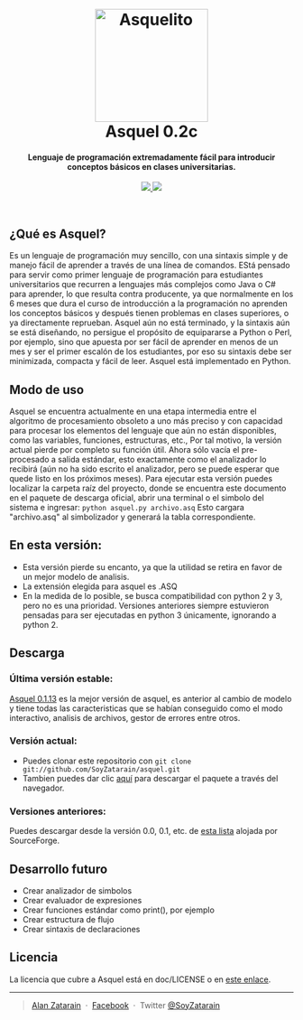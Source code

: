 
<h1 align="center">
  <br>
  <a href="https://asquelito.tumblr.com/"><img src="https://raw.githubusercontent.com/SoyZatarain/asquel/master/icono.png" alt="Asquelito" width="200"></a>
  <br>
  Asquel 0.2c
  <br>
</h1>

<h4 align="center">Lenguaje de programación extremadamente fácil para introducir conceptos básicos en clases universitarias.</h4>

<p align="center">
  <a href="https://asquelito.tumblr.com/">
    <img src="https://img.shields.io/badge/Estado-Estable-green.svg">
  </a>
  <a href="https://asquelito.tumblr.com/"><img src="https://img.shields.io/badge/Versi%C3%B3n-0.2c-green.svg"></a>
</p>
<br>

## ¿Qué es Asquel?
Es un lenguaje de programación muy sencillo, con una sintaxis simple y de manejo fácil de aprender a través de una línea de comandos. EStá pensado para servir como primer lenguaje de programación para estudiantes universitarios que recurren a lenguajes más complejos como Java o C# para aprender, lo que resulta contra producente, ya que normalmente en los 6 meses que dura el curso de introducción a la programación no aprenden los conceptos básicos y después tienen problemas en clases superiores, o ya directamente reprueban.
Asquel aún no está terminado, y la sintaxis aún se está diseñando, no persigue el propósito de equipararse a Python o Perl, por ejemplo, sino que apuesta por ser fácil de aprender en menos de un mes y ser el primer escalón de los estudiantes, por eso su sintaxis debe ser minimizada, compacta y fácil de leer.
Asquel está implementado en Python.

## Modo de uso

Asquel se encuentra actualmente en una etapa intermedia entre el algoritmo de procesamiento obsoleto a uno más preciso y con capacidad para procesar los elementos del lenguaje que aún no están disponibles, como las variables, funciones, estructuras, etc., Por tal motivo, la versión actual pierde por completo su función útil. Ahora sólo vacía el pre-procesado a salida estándar, esto exactamente como el analizador lo recibirá (aún no ha sido escrito el analizador, pero se puede esperar que quede listo en los próximos meses).
Para ejecutar esta versión puedes localizar la carpeta raíz del proyecto, donde se encuentra este documento en el paquete de descarga oficial, abrir una terminal o el simbolo del sistema e ingresar:
`python asquel.py archivo.asq`
Esto cargara "archivo.asq" al simbolizador y generará la tabla correspondiente.

## En esta versión:

* Esta versión pierde su encanto, ya que la utilidad se retira en favor de un mejor modelo de analisis.
* La extensión elegida para asquel es .ASQ
* En la medida de lo posible, se busca compatibilidad con python 2 y 3, pero no es una prioridad. Versiones anteriores siempre estuvieron pensadas para ser ejecutadas en python 3 únicamente, ignorando a python 2.


## Descarga
### Última versión estable:
[Asquel 0.1.13](https://sourceforge.net/projects/asquel-old/files/asquel-0.1.3.zip/download) es la mejor versión de asquel, es anterior al cambio de modelo y tiene todas las caracteristicas que se habían conseguido como el modo interactivo, analisis de archivos, gestor de errores entre otros.
### Versión actual:
- Puedes clonar este repositorio con `git clone git://github.com/SoyZatarain/asquel.git`
- Tambien puedes dar clic [aquí](https://github.com/SoyZatarain/asquel/archive/master.zip) para descargar el paquete a través del navegador.
### Versiones anteriores:
Puedes descargar desde la versión 0.0, 0.1, etc. de [esta lista](https://sourceforge.net/projects/asquel-old/files/) alojada por SourceForge.

## Desarrollo futuro

* Crear analizador de simbolos
* Crear evaluador de expresiones
* Crear funciones estándar como print(), por ejemplo
* Crear estructura de flujo
* Crear sintaxis de declaraciones

## Licencia

La licencia que cubre a Asquel está en doc/LICENSE o en [este enlace](https://raw.githubusercontent.com/SoyZatarain/asquel/master/doc/LICENSE).

---

> [Alan Zatarain](https://soyzatarain.github.io/) &nbsp;&middot;&nbsp;
> [Facebook](https://www.facebook.com/SoyZatarain/) &nbsp;&middot;&nbsp;
> Twitter [@SoyZatarain](https://twitter.com/SoyZatarain)

